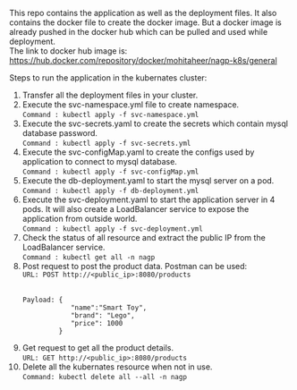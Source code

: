 This repo contains the application as well as the deployment files. It also contains the docker file to create the docker image. But a docker image is already pushed in the docker hub which can be pulled and used while deployment.</br>
The link to docker hub image is: https://hub.docker.com/repository/docker/mohitaheer/nagp-k8s/general

Steps to run the application in the kubernates cluster:
  1. Transfer all the deployment files in your cluster.
  2. Execute the svc-namespace.yml file to create namespace.</br>
      ```Command : kubectl apply -f svc-namespace.yml```
  3. Execute the svc-secrets.yaml to create the secrets which contain mysql database password.</br>
      ```Command : kubectl apply -f svc-secrets.yml```
  4. Execute the svc-configMap.yaml to create the configs used by application to connect to mysql database.</br>
       ```Command : kubectl apply -f svc-configMap.yml```
  5. Execute the db-deployment.yaml to start the mysql server on a pod.</br>
       ```Command : kubectl apply -f db-deployment.yml```
  6. Execute the svc-deployment.yaml to start the application server in 4 pods. It will also create a LoadBalancer service to expose the application from outside world.</br>
       ```Command : kubectl apply -f svc-deployment.yml```
  7. Check the status of all resource and extract the public IP from the LoadBalancer service.</br>
      ```Command : kubectl get all -n nagp```
  8. Post request to post the product data. Postman can be used:</br>
       ```URL: POST http://<public_ip>:8080/products```</br>
       </br>
       ```
       Payload: {
                   "name":"Smart Toy",
                   "brand": "Lego",
                   "price": 1000
                }
       ```
  10. Get request to get all the product details.</br>
        ```URL: GET http://<public_ip>:8080/products```
  11. Delete all the kubernates resource when not in use.</br>
        ```Command: kubectl delete all --all -n nagp```
 
         


       
    
